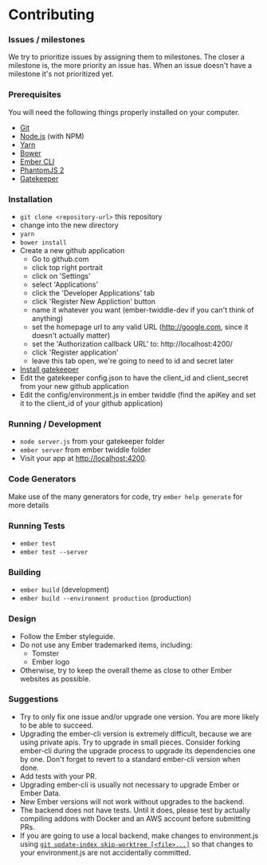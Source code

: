 # Contributing

### Issues / milestones

We try to prioritize issues by assigning them to milestones. The closer a milestone is, the more priority an issue has. When an issue doesn't have a milestone it's not prioritized yet.

### Prerequisites

You will need the following things properly installed on your computer.

* [Git](http://git-scm.com/)
* [Node.js](http://nodejs.org/) (with NPM)
* [Yarn](https://yarnpkg.com)
* [Bower](http://bower.io/)
* [Ember CLI](http://www.ember-cli.com/)
* [PhantomJS 2](http://phantomjs.org/)
* [Gatekeeper](https://github.com/prose/gatekeeper)

### Installation

* `git clone <repository-url>` this repository
* change into the new directory
* `yarn`
* `bower install`
* Create a new github application
  - Go to github.com
  - click top right portrait
  - click on 'Settings'
  - select 'Applications'
  - click the 'Developer Applications' tab
  - click 'Register New Appliction' button
  - name it whatever you want (ember-twiddle-dev if you can't think of anything)
  - set the homepage url to any valid URL (http://google.com, since it doesn't actually matter)
  - set the 'Authorization callback URL' to: http://localhost:4200/
  - click 'Register application'
  - leave this tab open, we're going to need to id and secret later
* [Install gatekeeper](https://github.com/prose/gatekeeper)
* Edit the gatekeeper config.json to have the client_id and client_secret from your new github application
* Edit the config/environment.js in ember twiddle (find the apiKey and set it to the client_id of your github application)

### Running / Development

* `node server.js` from your gatekeeper folder
* `ember server` from ember twiddle folder
* Visit your app at [http://localhost:4200](http://localhost:4200).

### Code Generators

Make use of the many generators for code, try `ember help generate` for more details

### Running Tests

* `ember test`
* `ember test --server`

### Building

* `ember build` (development)
* `ember build --environment production` (production)

### Design

* Follow the Ember styleguide.
* Do not use any Ember trademarked items, including:
  * Tomster
  * Ember logo
* Otherwise, try to keep the overall theme as close to other Ember websites as possible.

### Suggestions

* Try to only fix one issue and/or upgrade one version. You are more likely to be able to succeed.
* Upgrading the ember-cli version is extremely difficult, because we are using private apis. Try to upgrade in small pieces. Consider forking ember-cli during the upgrade process to upgrade its dependencies one by one. Don't forget to revert to a standard ember-cli version when done.
* Add tests with your PR.
* Upgrading ember-cli is usually not necessary to upgrade Ember or Ember Data.
* New Ember versions will not work without upgrades to the backend.
* The backend does not have tests. Until it does, please test by actually compiling addons with Docker and an AWS account before submitting PRs.
* If you are going to use a local backend, make changes to environment.js using [`git update-index skip-worktree [<file>...]`](https://medium.com/@igloude/git-skip-worktree-and-how-i-used-to-hate-config-files-e84a44a8c859) so that changes to your environment.js are not accidentally committed.
